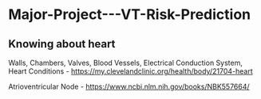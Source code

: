 # Major-Project---VT-Risk-Prediction

## Knowing about heart
  Walls, Chambers, Valves, Blood Vessels, Electrical Conduction System, Heart Conditions - https://my.clevelandclinic.org/health/body/21704-heart
  
  Atrioventricular Node - https://www.ncbi.nlm.nih.gov/books/NBK557664/
